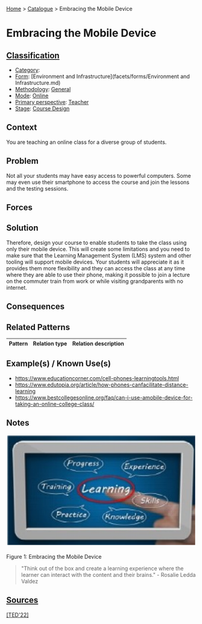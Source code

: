 [Home](../README.md) > [Catalogue](../Patterns_catalogue.md) > Embracing the Mobile Device

# Embracing the Mobile Device

## [Classification](facets/facets.md)

- [Category](facets/categories/categories.md):
- [Form](facets/forms/forms.md): [Environment and Infrastructure](facets/forms/Environment and Infrastructure.md)
- [Methodology](facets/methodologies/methodologies.md): [General](facets/methodologies/General.md)
- [Mode](facets/modes/modes.md): [Online](facets/modes/Online.md)
- [Primary perspective](facets/perspectives/perspectives.md): [Teacher](facets/perspectives/Teacher.md)
- [Stage](facets/stages/modes.md): [Course Design](facets/stages/Course_Design.md)

## Context

You are teaching an online class for a diverse group of students.

## Problem

Not all your students may have easy access to powerful computers. Some may even use their smartphone to access the course and join the lessons and the testing sessions.

## Forces

## Solution

Therefore, design your course to enable students to take the class using only their mobile device. This will create some limitations and you need to make sure that the Learning Management System (LMS) system and other tooling will support mobile devices. Your students will appreciate it as it provides them more flexibility and they can access the class at any time where they are able to use their phone, making it possible to join a lecture on the commuter train from work or while visiting grandparents with no internet.

## Consequences

## Related Patterns

|Pattern|Relation type|Relation description|
|--|--|--|

## Example(s) / Known Use(s)

- https://www.educationcorner.com/cell-phones-learningtools.html
- https://www.edutopia.org/article/how-phones-canfacilitate-distance-learning
- https://www.bestcollegesonline.org/faq/can-i-use-amobile-device-for-taking-an-online-college-class/

## Notes

![Embracing the Mobile Device](https://github.com/ReliSA/STePSEnHECs-PaCt/blob/main/catalogue/facets/publications/ted22/Embracing_the_Mobile_Device.png "Embracing the Mobile Device")

Figure 1: Embracing the Mobile Device

> "Think out of the box and create a learning experience where the learner can interact with the content and their brains." - Rosalie Ledda Valdez

## [Sources](../References.md)

[[TED'22]](facets/publications/ted22/ted22.md)
